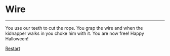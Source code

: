 # Wire
---

You use our teeth to cut the rope. You grap the wire and when the kidnapper walks in you choke him with it. You are now free! Happy Halloween!

[Restart](../Start.md)